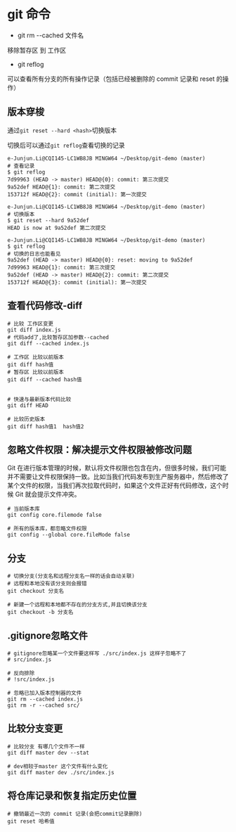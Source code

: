 # git 命令

- git rm --cached 文件名

移除暂存区 到 工作区

- git reflog

可以查看所有分支的所有操作记录（包括已经被删除的 commit 记录和 reset 的操作）

## 版本穿梭

通过`git reset --hard <hash>`切换版本

切换后可以通过`git reflog`查看切换的记录

```shell
e-Junjun.Li@CQI145-LC1WB8JB MINGW64 ~/Desktop/git-demo (master)
# 查看记录
$ git reflog
7d99963 (HEAD -> master) HEAD@{0}: commit: 第三次提交
9a52def HEAD@{1}: commit: 第二次提交
153712f HEAD@{2}: commit (initial): 第一次提交

e-Junjun.Li@CQI145-LC1WB8JB MINGW64 ~/Desktop/git-demo (master)
# 切换版本
$ git reset --hard 9a52def
HEAD is now at 9a52def 第二次提交

e-Junjun.Li@CQI145-LC1WB8JB MINGW64 ~/Desktop/git-demo (master)
$ git reflog
# 切换的日志也能看见
9a52def (HEAD -> master) HEAD@{0}: reset: moving to 9a52def
7d99963 HEAD@{1}: commit: 第三次提交
9a52def (HEAD -> master) HEAD@{2}: commit: 第二次提交
153712f HEAD@{3}: commit (initial): 第一次提交
```

## 查看代码修改-diff

```shell
# 比较 工作区变更
git diff index.js
# 代码add了,比较暂存区加参数--cached
git diff --cached index.js

# 工作区 比较以前版本
git diff hash值
# 暂存区 比较以前版本
git diff --cached hash值


# 快速与最新版本代码比较
git diff HEAD

# 比较历史版本
git diff hash值1  hash值2
```

## 忽略文件权限：解决提示文件权限被修改问题

Git 在进行版本管理的时候，默认将文件权限也包含在内，但很多时候，我们可能并不需要让文件权限保持一致。比如当我们代码发布到生产服务器中，然后修改了某个文件的权限，当我们再次拉取代码时，如果这个文件正好有代码修改，这个时候 Git
就会提示文件冲突。

```shell
# 当前版本库
git config core.filemode false

# 所有的版本库，都忽略文件权限
git config --global core.fileMode false
```

## 分支

```shell
# 切换分支(分支名和远程分支名一样的话会自动关联)
# 远程和本地没有该分支则会报错
git checkout 分支名

# 新建一个远程和本地都不存在的分支方式,并且切换该分支
git checkout -b 分支名
```

## .gitignore忽略文件

```shell
# gitignore忽略某一个文件要这样写 ./src/index.js 这样子忽略不了
# src/index.js

# 反向排除
# !src/index.js

# 忽略已加入版本控制器的文件
git rm --cached index.js
git rm -r --cached src/
```

## 比较分支变更

```shell
# 比较分支 有哪几个文件不一样
git diff master dev --stat

# dev相较于master 这个文件有什么变化
git diff master dev ./src/index.js
```

## 将仓库记录和恢复指定历史位置

```shell
# 撤销最近一次的 commit 记录(会把commit记录删除)
git reset 哈希值
```